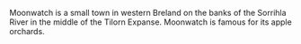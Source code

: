 Moonwatch is a small town in western Breland on the banks of the Sorrihla River in the middle of the Tilorn Expanse. Moonwatch is famous for its apple orchards.